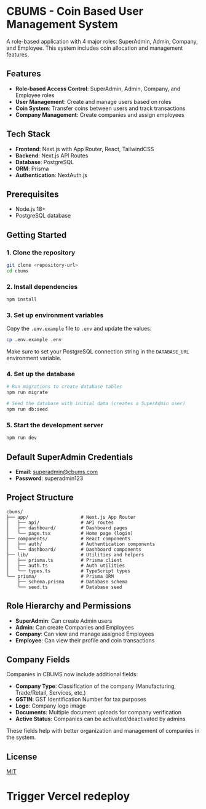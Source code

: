 # CBUMS - Coin Based User Management System

A role-based application with 4 major roles: SuperAdmin, Admin, Company, and Employee. This system includes coin allocation and management features.

## Features

- **Role-based Access Control**: SuperAdmin, Admin, Company, and Employee roles
- **User Management**: Create and manage users based on roles
- **Coin System**: Transfer coins between users and track transactions
- **Company Management**: Create companies and assign employees

## Tech Stack

- **Frontend**: Next.js with App Router, React, TailwindCSS
- **Backend**: Next.js API Routes
- **Database**: PostgreSQL
- **ORM**: Prisma
- **Authentication**: NextAuth.js

## Prerequisites

- Node.js 18+
- PostgreSQL database

## Getting Started

### 1. Clone the repository

```bash
git clone <repository-url>
cd cbums
```

### 2. Install dependencies

```bash
npm install
```

### 3. Set up environment variables

Copy the `.env.example` file to `.env` and update the values:

```bash
cp .env.example .env
```

Make sure to set your PostgreSQL connection string in the `DATABASE_URL` environment variable.

### 4. Set up the database

```bash
# Run migrations to create database tables
npm run migrate

# Seed the database with initial data (creates a SuperAdmin user)
npm run db:seed
```

### 5. Start the development server

```bash
npm run dev
```

## Default SuperAdmin Credentials

- **Email**: superadmin@cbums.com
- **Password**: superadmin123

## Project Structure

```
cbums/
├── app/                   # Next.js App Router
│   ├── api/               # API routes
│   ├── dashboard/         # Dashboard pages
│   └── page.tsx           # Home page (login)
├── components/            # React components
│   ├── auth/              # Authentication components
│   └── dashboard/         # Dashboard components
├── lib/                   # Utilities and helpers
│   ├── prisma.ts          # Prisma client
│   ├── auth.ts            # Auth utilities
│   └── types.ts           # TypeScript types
└── prisma/                # Prisma ORM
    ├── schema.prisma      # Database schema
    └── seed.ts            # Database seed
```

## Role Hierarchy and Permissions

- **SuperAdmin**: Can create Admin users
- **Admin**: Can create Companies and Employees
- **Company**: Can view and manage assigned Employees
- **Employee**: Can view their profile and coin transactions

## Company Fields

Companies in CBUMS now include additional fields:

- **Company Type**: Classification of the company (Manufacturing, Trade/Retail, Services, etc.)
- **GSTIN**: GST Identification Number for tax purposes
- **Logo**: Company logo image
- **Documents**: Multiple document uploads for company verification
- **Active Status**: Companies can be activated/deactivated by admins

These fields help with better organization and management of companies in the system.

## License

[MIT](LICENSE)

# Trigger Vercel redeploy
